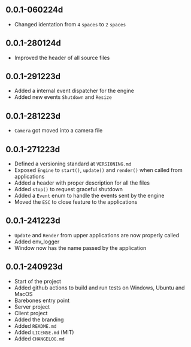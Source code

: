 ## 0.0.1-060224d

- Changed identation from `4` `spaces` to `2` `spaces`

## 0.0.1-280124d

- Improved the header of all source files

## 0.0.1-291223d

- Added a internal event dispatcher for the engine
- Added new events `Shutdown` and `Resize`

## 0.0.1-281223d

- `Camera` got moved into a camera file

## 0.0.1-271223d

- Defined a versioning standard at `VERSIONING.md`
- Exposed `Engine` to `start()`, `update()` and `render()` when called from applications
- Added a header with proper description for all the files
- Added `stop()` to request graceful shutdown
- Added a `Event` enum to handle the events sent by the engine
- Moved the `ESC` to close feature to the applications

## 0.0.1-241223d

- `Update` and `Render` from upper applications are now properly called
- Added env_logger
- Window now has the name passed by the application

## 0.0.1-240923d
- Start of the project
- Added github actions to build and run tests on Windows, Ubuntu and MacOS
- Barebones entry point
- Server project
- Client project
- Added the branding
- Added `README.md`
- Added `LICENSE.md` (MIT)
- Added `CHANGELOG.md`
